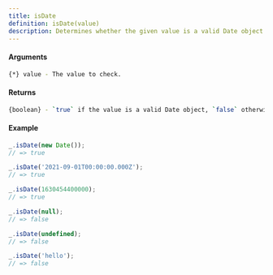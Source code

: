 ```yaml
---
title: isDate
definition: isDate(value)
description: Determines whether the given value is a valid Date object.
---
```



#### Arguments


```bash
{*} value - The value to check.
```


#### Returns


```bash
{boolean} - `true` if the value is a valid Date object, `false` otherwise.
```


#### Example


```ts
_.isDate(new Date());
// => true

_.isDate('2021-09-01T00:00:00.000Z');
// => true

_.isDate(1630454400000);
// => true

_.isDate(null);
// => false

_.isDate(undefined);
// => false

_.isDate('hello');
// => false
```